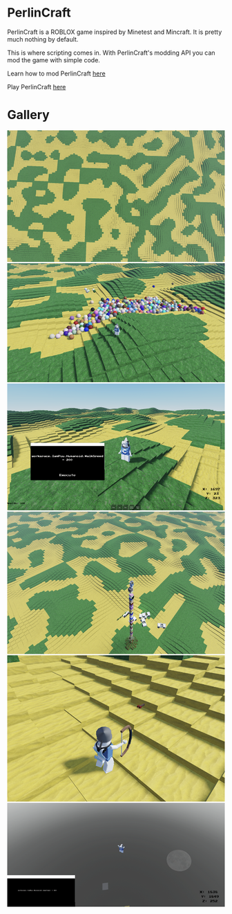 # PerlinCraft
PerlinCraft is a ROBLOX game inspired by Minetest and Mincraft.
It is pretty much nothing by default.

This is where scripting comes in. With PerlinCraft's modding API you can mod the game with simple code.

Learn how to mod PerlinCraft <a href="https://perlincraft.github.io/PerlinAPI">here</a>

Play PerlinCraft <a href="https://web.roblox.com/games/13473011206/PerlinCraft">here</a>

# Gallery
<img alt="World generation" src="/images/generation.png"><br>
<img alt="Gumballs from a mod" src="/images/gum.png"><br>
<img alt="Making a PerlinCraft mod that gives the player speed" src="/images/modding.png"><br>
<img alt="Surviving a zombie horde" src="/images/zombies.png"><br>
<img alt="Shooting arrow projectiles at sand" src="/images/bow.png"><br>
<img alt="Running a PerlinCraft mod that makes the player jump high" src="/images/jump.png"><br>
